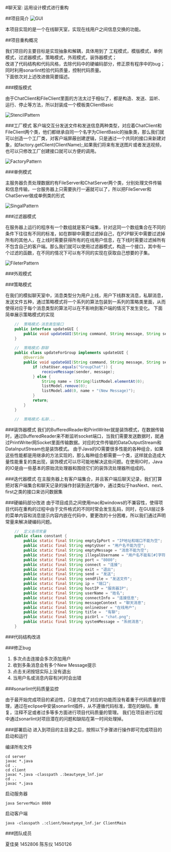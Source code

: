 #聊天室: 运用设计模式进行重构

##项目简介
![GUI](https://github.com/justPlay197/DesignPattern/blob/master/images/GUI.png)

本项目实现的是一个在线聊天室，实现在线用户之间信息交换的功能。

##项目重构概况

我们项目的主要目标是实现抽象和解耦，具体用到了 工程模式，模版模式，单例模式，过滤器模式，策略模式，外观模式，装饰器模式；<br />
改进了代码结构和代码风格，去除代码中的硬编码部分，修正原有程序中的bug；<br />
同时利用sonarlint检验代码质量，控制代码质量。<br />
下面依次对上述改进做简要描述。


###模版模式

由于ChatClient和FileClient里面的方法太过于相似了，都是构造、发送、监听、运行、停止等方法，所以封装成一个模板类ClientBasic

![StencilPattern](https://github.com/justPlay197/DesignPattern/blob/master/images/StencilPattern.jpg)

###工厂模式
客户端交互分发送文件和发送信息两种类型，对应着ChatClient和FileClient两个类，他们都继承自同一个名字为ClientBasic的抽象类，那么我们就可以创造一个工厂类，对客户端屏蔽创建逻辑，只是通过一个共同的接口来新建对象，如factory.getClient(ClientName);,如果我们将来有发送图片或者发送视频，也可以只修改工厂创建接口就可以方便的调用。

![FactoryPattern](https://github.com/justPlay197/DesignPattern/blob/master/images/FactoryPattern.jpg)


###单例模式

主服务器负责处理数据的有FileServer和ChatServer两个类，分别处理文件传输和信息传输，一台服务器上只需要执行一遍就可以了，所以把FileServer和ChatServer做成单例类的形式

![SingalPattern](https://github.com/justPlay197/DesignPattern/blob/master/images/SingalPattern.jpg)

###过滤器模式

在服务器上运行的程序有一个数组就是客户端集，针对这同一个数组集合在不同的条件下往往有不同的标准，如在群聊中需要过滤掉自己，在P2P聊天中需要过滤掉所有的其他人，在上线时需要获得所有的在线用户信息，在下线时需要过滤掉所有不包含自己的客户端。那么我们就可以使用过滤器模式，构造一个接口，其中有一个过滤的函数，在不同的情况下可以有不同的实现在获取自己想要的子集。

![FileterPattern](https://github.com/justPlay197/DesignPattern/blob/master/images/FilterPattern.jpg)


###外观模式

###策略模式

在我们的模拟聊天室中，消息类型分为用户上线，用户下线群发消息，私聊消息，发送文件五种，通过策略模式将一个系列的算法包装到一系列的策略类里面，从而使得对应于每个消息类型的算法可以在不影响到客户端的情况下发生变化。
下面简单展示策略模式的实现

```java
	//	策略模式-消息类型接口
    public interface updateGUI {
    	public void updateGUI(String command, String message, String sender);
    }
    
    //	策略模式-群聊
    public class updateForGroup implements updateGUI {
    	@Override
    	public void updateGUI(String command, String message, String sender) {
    		if (chatUser.equals("GroupChat")) {
                receiveMessage(sender, message);
            } else {
                String name = (String)listModel.elementAt(0);
                listModel.remove(0);
                listModel.add(0, name + "(New Message)");
            }
            return;
    	}
    }

    //	策略模式-私聊...
```


###装饰器模式
我们的BufferedReader和PrintWriter就是装饰模式，在数据传输时，通过BufferedReader来不断监听socket端口，当我们需要发送数据时，就通过PrintWriter网Socket里面传输数据。对应的文件传输的DataOutputStream和DataInputStream也是装饰模式。
由于Java的IO需要很多性能的各种组合，如果这些性能都是用继承的方法实现的，那么每种组合都需要一个类，这样就会造成大量性能重复的类出现，装饰模式可以尽可能地解决这些问题。在使用IO时，Java的IO是由一些基本的原始流处理器和围绕它们的装饰流处理器所组成的。	

###迭代器模式
在主服务器上有客户端集合，并且客户端后聊天记录，我们打算把对客户端集合和聊天记录的操作封装到迭代器中，通过类似于hasNext、next、first之类的接口来访问数据集

###硬编码部分改进
由于项目成员之间使用mac和windows的不兼容性，使得项目代码在重构的过程中由于文件格式的不同时常会发生乱码，同时，在GUI层过多的菜单内容和消息提示内容内嵌在代码中，要更改的十分困难，所以我们通过声明常量来解决硬编码问题。

```java
	//	定义各项常量
	public class constant {
		public static final String emptyIpPort = "IP地址和端口不能为空";
		public static final String emptyUser = "用户名不能为空";
		public static final String emptyMessage = "消息不能为空";
		public static final String illegalUsername = "用户名不能有[#]字符";
		public static final String port = "8080";
		public static final String connect = "连接";
		public static final String exit = "退出";
		public static final String send = "发送";
		public static final String sendFile = "发送文件";
		public static final String ip = "端口";
		public static final String hostIP = "服务器IP";
		public static final String userName = "姓名";
		public static final String connectInfo = "连接信息";
		public static final String messageContext = "聊天消息";
		public static final String onlineUser = "在线用户";
		public static final String title = 	"有聊";
		public static final String picUrl = "chat.png";
		public static final String systemMessage = "系统消息";
	}
```

###代码结构改进


###修正bug
1. 多次点击连接会多次添加用户
2. 收到多条消息会有多个New Message提示
3. 点击关闭按钮实际上没有退出
4. 当用户名或消息内容有[#]时会出错

###sonarlint代码质量监控

由于最开始完成项目的紧迫性，只是完成了对应的功能而没有着重于代码质量的管理，通过在eclipse中安装sonarlint插件，从不遵循代码标准，潜在的缺陷，重复，注释不足或者过多等多方面进行项目代码质量的管理。
我们在项目进行过程中通过sonarlint对项目潜在的问题和缺陷在第一时间处理掉。

###部署启动
进入到项目的主目录之后，按照以下步骤进行操作即可完成项目的启动和运行

编译所有文件

    cd server
    javac *.java
	cd ..
	cd client
	javac *.java -classpath .:beautyeye_lnf.jar
	cd ..
	javac *.java

启动服务器

	java ServerMain 8080

启动客户端

	java -classpath .:client/beautyeye_lnf.jar ClientMain

###团队成员

夏佳昊	1452806
陈东仪	1450126
